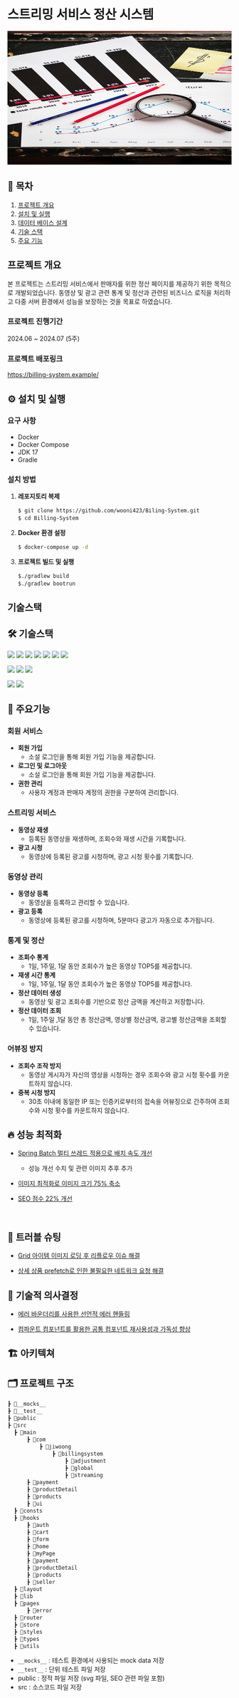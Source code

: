 # 스트리밍 서비스 정산 시스템
<img src="https://raw.githubusercontent.com/wooni423/Biling-System/main/assets/statistic.jpg" alt="Statistics" width="700" height="300" />

## 📌 목차
1. [프로젝트 개요]()
2. [설치 및 실행]()
3. [데이터 베이스 설계]()
4.  [기술 스택]()
5. [주요 기능]()

##  프로젝트 개요
본 프로젝트는 스트리밍 서비스에서 판매자를 위한 정산 페이지를 제공하기 위한 목적으로 개발되었습니다. 동영상 및 광고 관련 통계 및 정산과 관련된 비즈니스 로직을 처리하고 다중 서버 환경에서 성능을 보장하는 것을 목표로 하였습니다.

### 프로젝트 진행기간

2024.06 ~ 2024.07 (5주)

### 프로젝트 배포링크
https://billing-system.example/


## ⚙️ 설치 및 실행

### 요구 사항
- Docker
- Docker Compose
- JDK 17 
- Gradle

###  설치 방법

1.  **레포지토리 복제**
	```bash
	$ git clone https://github.com/wooni423/Biling-System.git
	$ cd Billing-System
	```
2. **Docker 환경 설정**
	```bash
	$ docker-compose up -d
	```
3.  **프로젝트 빌드 및 실행**
	```bash
	$./gradlew build
	$./gradlew bootrun
	```
##  기술스택


## 🛠 기술스택

<img src="https://img.shields.io/badge/Java-007396?style=for-the-badge&logo=Java&logoColor=white"> <img src="https://img.shields.io/badge/Spring%20Boot-6DB33F?style=for-the-badge&logo=spring-boot&logoColor=white"> <img src="https://img.shields.io/badge/Spring Data JPA-6DB33F?style=for-the-badge&logo=Spring&logoColor=white"> <img src="https://img.shields.io/badge/Spring MVC-6DB33F?style=for-the-badge&logo=Spring&logoColor=white"> <img src="https://img.shields.io/badge/Spring%20Batch-6DB33F?style=for-the-badge&logo=spring&logoColor=white">
  <img src="https://img.shields.io/badge/Gradle-02303A?style=for-the-badge&logo=Gradle&logoColor=white"> <img src="https://img.shields.io/badge/JWT-000000?style=for-the-badge&logo=JSON Web Tokens&logoColor=white">

<img src="https://img.shields.io/badge/MySQL-4479A1?style=for-the-badge&logo=MySQL&logoColor=white">

<img src="https://img.shields.io/badge/Docker-2496ED?style=for-the-badge&logo=Docker&logoColor=white">
<img src="https://img.shields.io/badge/GitHub Actions-2088FF?style=for-the-badge&logo=GitHub Actions&logoColor=white">

<img src="https://img.shields.io/badge/Git-181717?style=for-the-badge&logo=guthub&logoColor=white"> <img src="https://img.shields.io/badge/AWS%20EC2-569A31?style=for-the-badge&logo=guthub&logoColor=white">

## 📌 주요기능
### 회원 서비스
- **회원 가입**
	- 소설 로그인을 통해 회원 가입 기능을 제공합니다. 
- **로그인 및 로그아웃**
	- 소설 로그인을 통해 회원 가입 기능을 제공합니다. 
- **권한 관리**
	- 사용자 계정과 판매자 계정의  권한을 구분하여 관리합니다.

### 스트리밍 서비스
- **동영상 재생**
	- 등록된 동영상을 재생하며, 조회수와 재생 시간을 기록합니다. 
- **광고 시청**
	- 동영상에 등록된 광고를 시청하며, 광고 시청 횟수를 기록합니다. 

###  동영상 관리
- **동영상 등록**
	- 동영상을 등록하고 관리할 수 있습니다. 
- **광고 등록**
	- 동영상에 등록된 광고를 시청하며, 5분마다 광고가 자동으로 추가됩니다. 

###  통계 및 정산
- **조회수 통계**
	- 1일, 1주일, 1달 동안 조회수가 높은 동영상 TOP5를 제공합니다.
- **재생 시간 통계**
	- 1일, 1주일, 1달 동안 조회수가 높은 동영상 TOP5를 제공합니다.
- **정산 데이터 생성**
	- 동영상 및 광고 조회수를 기반으로 정산 금액을 계산하고 저장합니다.
- **정산 데이터 조회**
	- 1일, 1주일 ,1달 동안 총 정산금액, 영상별 정산금액, 광고별 정산금액을 조회할 수 있습니다.

###  어뷰징 방지

- **조회수 조작 방지**
	- 동영상 게시자가 자신의 영상을 시청하는 경우 조회수와 광고 시청 횟수를 카운트하지 않습니다.
- **중복 시청 방지**
	- 30초 이내에 동일한 IP 또는 인증키로부터의 접속을 어뷰징으로 간주하여 조회수와 시청 횟수를 카운트하지 않습니다.


## 🔥 성능 최적화
- [Spring Batch 멀티 쓰레드 적용으로 배치 속도 개선]()   
  - 성능 개선 수치 및 관련 이미지 추후 추가

- [이미지 최적화로 이미지 크기 75% 축소](https://comprogramming.tistory.com/122)
- [SEO 점수 22% 개선](https://comprogramming.tistory.com/119)
<br/>  

## 🔫 트러블 슈팅
- [Grid 아이템 이미지 로딩 후 리플로우 이슈 해결]()
  
- [상세 상품 prefetch로 인한 불필요한 네트워크 요청 해결]()

## 💭 기술적 의사결정

- [에러 바운더리를 사용한 선언적 에러 핸들링](https://comprogramming.tistory.com/121)   

- [컴파운트 컴포넌트를 활용한 공통 컴포넌트 재사용성과 가독성 향상](https://comprogramming.tistory.com/117)


## 🏗 아키텍쳐



## 🗂 프로젝트 구조
```
┣ 📁__mocks__
┣ 📁__test__
┣ 📁public
┣ 📁src
  ┣ 📁main
      ┣ 📁com
	      ┣ 📁jiwoong
		      ┣ 📁billingsystem
			      ┣ 📁adjustment
			      ┣ 📁global
			      ┣ 📁streaming
      ┣ 📁payment
      ┣ 📁productDetail
      ┣ 📁products
      ┣ 📁ui
  ┣ 📁consts
  ┣ 📁hooks
      ┣ 📁auth
      ┣ 📁cart
      ┣ 📁form
      ┣ 📁home
      ┣ 📁myPage
      ┣ 📁payment
      ┣ 📁productDetail
      ┣ 📁products
      ┣ 📁seller
  ┣ 📁layout
  ┣ 📁lib
  ┣ 📁pages
      ┣ 📁error
  ┣ 📁router
  ┣ 📁store
  ┣ 📁styles
  ┣ 📁types
  ┣ 📁utils
```
- `__mocks__` : 테스트 환경에서 사용되는 mock data 저장
- `__test__` : 단위 테스트 파일 저장
- public : 정적 파일 저장 (svg 파일, SEO 관련 파일 포함)
- src : 소스코드 파일 저장

